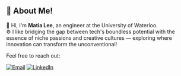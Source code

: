 ## 🤗 About Me!
👋 Hi, I'm **Matia Lee**, an engineer at the University of Waterloo. <br>
⚙️ I like bridging the gap between tech's boundless potential with the essence of niche passions and creative cultures — exploring where innovation can transform the unconventional!


Feel free to reach out:

[![Email](https://img.shields.io/badge/matialee9@gmail.com-D14836?style=for-the-badge&logo=gmail&logoColor=white)](mailto:matialee9@gmail.com)
[![LinkedIn](https://img.shields.io/badge/matialee-0077B5?style=for-the-badge&logo=linkedin&logoColor=white)](https://www.linkedin.com/in/matialee)

